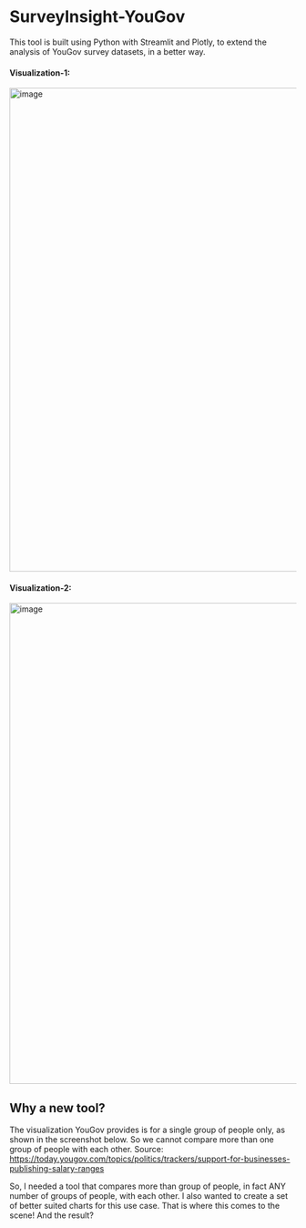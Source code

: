 # SurveyInsight-YouGov
This tool is built using Python with Streamlit and Plotly, to extend the analysis of YouGov survey datasets, in a better way.

#### Visualization-1:

<img width="1299" height="849" alt="image" src="https://github.com/user-attachments/assets/868ab297-bc8f-4cf3-a8ac-a04e9277f881" />

#### Visualization-2:

<img width="1336" height="844" alt="image" src="https://github.com/user-attachments/assets/899ee2f9-1120-4487-8879-0ff071908302" />

## Why a new tool?

The visualization YouGov provides is for a single group of people only, as shown in the screenshot below. So we cannot compare more than one group of people with each other.
Source: https://today.yougov.com/topics/politics/trackers/support-for-businesses-publishing-salary-ranges

So, I needed a tool that compares more than group of people, in fact ANY number of groups of people, with each other.
I also wanted to create a set of better suited charts for this use case. That is where this comes to the scene! And the result?




